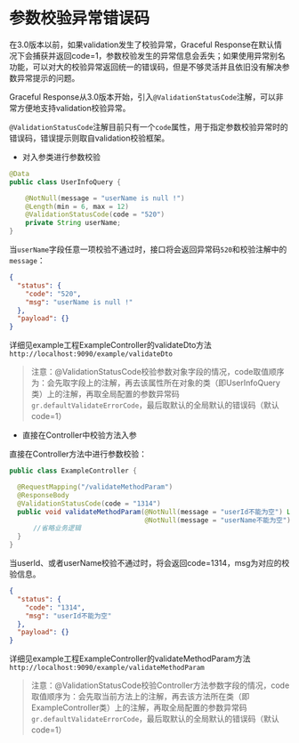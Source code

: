 # 参数校验异常错误码

在3.0版本以前，如果validation发生了校验异常，Graceful Response在默认情况下会捕获并返回code=1，参数校验发生的异常信息会丢失；如果使用异常别名功能，可以对大的校验异常返回统一的错误码，但是不够灵活并且依旧没有解决参数异常提示的问题。

Graceful Response从3.0版本开始，引入`@ValidationStatusCode`注解，可以非常方便地支持validation校验异常。

`@ValidationStatusCode`注解目前只有一个`code`属性，用于指定参数校验异常时的错误码，错误提示则取自validation校验框架。

- 对入参类进行参数校验

```java
@Data
public class UserInfoQuery {

    @NotNull(message = "userName is null !")
    @Length(min = 6, max = 12)
    @ValidationStatusCode(code = "520")
    private String userName;
}
```
当`userName`字段任意一项校验不通过时，接口将会返回异常码`520`和校验注解中的`message`：
```json
{
  "status": {
    "code": "520",
    "msg": "userName is null !"
  },
  "payload": {}
}
```
详细见example工程ExampleController的validateDto方法
``
http://localhost:9090/example/validateDto
``
>注意：@ValidationStatusCode校验参数对象字段的情况，code取值顺序为：会先取字段上的注解，再去该属性所在对象的类（即UserInfoQuery类）上的注解，再取全局配置的参数异常码`gr.defaultValidateErrorCode`，最后取默认的全局默认的错误码（默认code=1）

- 直接在Controller中校验方法入参

直接在Controller方法中进行参数校验：

```java
public class ExampleController {

  @RequestMapping("/validateMethodParam")
  @ResponseBody
  @ValidationStatusCode(code = "1314")
  public void validateMethodParam(@NotNull(message = "userId不能为空") Long userId,
                                  @NotNull(message = "userName不能为空") Long userName{
      //省略业务逻辑
  }
}
```
当userId、或者userName校验不通过时，将会返回code=1314，msg为对应的校验信息。
```json
{
  "status": {
    "code": "1314",
    "msg": "userId不能为空"
  },
  "payload": {}
}
```

详细见example工程ExampleController的validateMethodParam方法
``
http://localhost:9090/example/validateMethodParam
``
>注意：@ValidationStatusCode校验Controller方法参数字段的情况，code取值顺序为：会先取当前方法上的注解，再去该方法所在类（即ExampleController类）上的注解，再取全局配置的参数异常码`gr.defaultValidateErrorCode`，最后取默认的全局默认的错误码（默认code=1）

